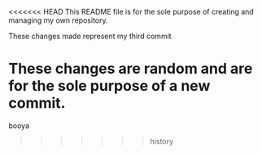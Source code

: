 <<<<<<< HEAD
This README file is for the sole purpose of creating and
managing my own repository.

These changes made represent my third commit

These changes are random and are for the sole purpose of a new commit.
=======
booya
>>>>>>> history
